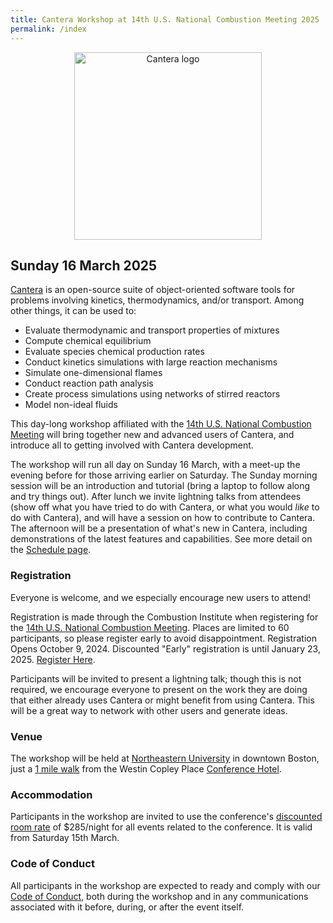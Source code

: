 ```yaml
---
title: Cantera Workshop at 14th U.S. National Combustion Meeting 2025
permalink: /index
---
```


<center><p style="text-align:center;" align="center"><img src="https://www.cantera.org/assets/img/cantera-logo.png" width="300px" alt="Cantera logo"/></p></center>

## Sunday 16 March 2025

[Cantera](https://www.cantera.org/) is an open-source suite of object-oriented software tools for problems involving kinetics, thermodynamics, and/or transport. Among other things, it can be used to:

* Evaluate thermodynamic and transport properties of mixtures
* Compute chemical equilibrium
* Evaluate species chemical production rates
* Conduct kinetics simulations with large reaction mechanisms
* Simulate one-dimensional flames
* Conduct reaction path analysis
* Create process simulations using networks of stirred reactors
* Model non-ideal fluids

This day-long workshop affiliated with the [14th U.S. National Combustion Meeting](https://members.combustioninstitute.org/Calendar/moreinfo.php?org_id=CMBI&eventid=140463) will bring together new and advanced users of Cantera, and introduce all to getting involved with Cantera development.

The workshop will run all day on Sunday 16 March, with a meet-up the evening before for those arriving earlier on Saturday.
The Sunday morning session will be an introduction and tutorial (bring a laptop to follow along and try things out).
After lunch we invite lightning talks from attendees (show off what you have tried to do with Cantera, or what you would *like* to do with Cantera), and will have a session on how to contribute to Cantera.
The afternoon will be a presentation of what's new in Cantera, including demonstrations of the latest features and capabilities.
See more detail on the [Schedule page](content.md).


### Registration

Everyone is welcome, and we especially encourage new users to attend! 

Registration is made through the Combustion Institute when registering for the [14th U.S. National Combustion Meeting](https://members.combustioninstitute.org/Calendar/moreinfo.php?org_id=CMBI&eventid=140463).
Places are limited to 60 participants, so please register early to avoid disappointment.
Registration Opens  October 9, 2024. Discounted "Early" registration is until January 23, 2025. [Register Here](https://combustioninstitute.wixsite.com/14th-usncm/registration).

Participants will be invited to present a lightning talk; though this is not required, we encourage everyone to present on the work they are doing that either already uses Cantera or might benefit from using Cantera. This will be a great way to network with other users and generate ideas.

### Venue

The workshop will be held at [Northeastern University](https://maps.app.goo.gl/tsvobBMr1gMYVfDr8) in downtown Boston, just a [1 mile walk](https://maps.app.goo.gl/j8JTC4QTqYWaPtMJ8) from the Westin Copley Place [Conference Hotel](https://book.passkey.com/event/50805700/owner/251/home).

### Accommodation

Participants in the workshop are invited to use the conference's [discounted room rate](https://book.passkey.com/event/50805700/owner/251/home) of $285/night for all events related to the conference. It is valid from Saturday 15th March.

### Code of Conduct

All participants in the workshop are expected to ready and comply with our [Code of Conduct](code-of-conduct.md), both during the workshop and in any communications associated with it before, during, or after the event itself.

